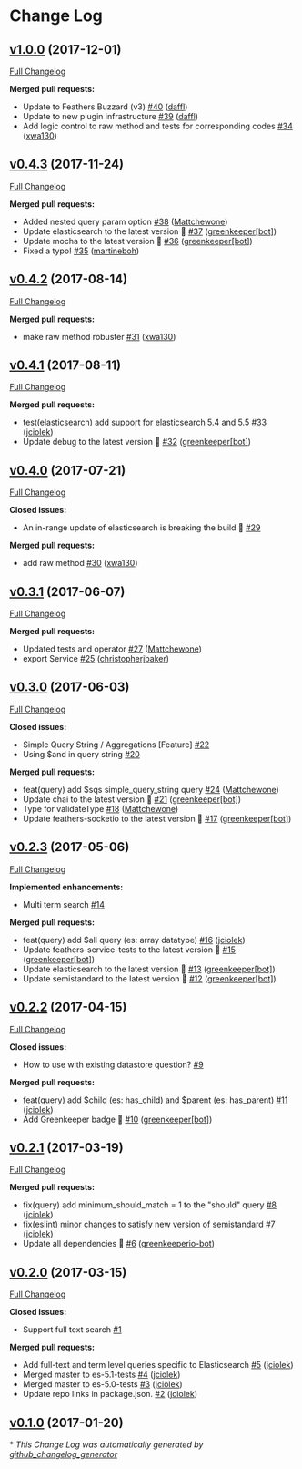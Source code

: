 # Change Log

## [v1.0.0](https://github.com/feathersjs-ecosystem/feathers-elasticsearch/tree/v1.0.0) (2017-12-01)
[Full Changelog](https://github.com/feathersjs-ecosystem/feathers-elasticsearch/compare/v0.4.3...v1.0.0)

**Merged pull requests:**

- Update to Feathers Buzzard \(v3\) [\#40](https://github.com/feathersjs-ecosystem/feathers-elasticsearch/pull/40) ([daffl](https://github.com/daffl))
- Update to new plugin infrastructure [\#39](https://github.com/feathersjs-ecosystem/feathers-elasticsearch/pull/39) ([daffl](https://github.com/daffl))
- Add logic control to raw method and tests for corresponding codes [\#34](https://github.com/feathersjs-ecosystem/feathers-elasticsearch/pull/34) ([xwa130](https://github.com/xwa130))

## [v0.4.3](https://github.com/feathersjs-ecosystem/feathers-elasticsearch/tree/v0.4.3) (2017-11-24)
[Full Changelog](https://github.com/feathersjs-ecosystem/feathers-elasticsearch/compare/v0.4.2...v0.4.3)

**Merged pull requests:**

- Added nested query param option [\#38](https://github.com/feathersjs-ecosystem/feathers-elasticsearch/pull/38) ([Mattchewone](https://github.com/Mattchewone))
- Update elasticsearch to the latest version 🚀 [\#37](https://github.com/feathersjs-ecosystem/feathers-elasticsearch/pull/37) ([greenkeeper[bot]](https://github.com/apps/greenkeeper))
- Update mocha to the latest version 🚀 [\#36](https://github.com/feathersjs-ecosystem/feathers-elasticsearch/pull/36) ([greenkeeper[bot]](https://github.com/apps/greenkeeper))
- Fixed a typo! [\#35](https://github.com/feathersjs-ecosystem/feathers-elasticsearch/pull/35) ([martineboh](https://github.com/martineboh))

## [v0.4.2](https://github.com/feathersjs-ecosystem/feathers-elasticsearch/tree/v0.4.2) (2017-08-14)
[Full Changelog](https://github.com/feathersjs-ecosystem/feathers-elasticsearch/compare/v0.4.1...v0.4.2)

**Merged pull requests:**

- make raw method robuster [\#31](https://github.com/feathersjs-ecosystem/feathers-elasticsearch/pull/31) ([xwa130](https://github.com/xwa130))

## [v0.4.1](https://github.com/feathersjs-ecosystem/feathers-elasticsearch/tree/v0.4.1) (2017-08-11)
[Full Changelog](https://github.com/feathersjs-ecosystem/feathers-elasticsearch/compare/v0.4.0...v0.4.1)

**Merged pull requests:**

- test\(elasticsearch\) add support for elasticsearch 5.4 and 5.5 [\#33](https://github.com/feathersjs-ecosystem/feathers-elasticsearch/pull/33) ([jciolek](https://github.com/jciolek))
- Update debug to the latest version 🚀 [\#32](https://github.com/feathersjs-ecosystem/feathers-elasticsearch/pull/32) ([greenkeeper[bot]](https://github.com/apps/greenkeeper))

## [v0.4.0](https://github.com/feathersjs-ecosystem/feathers-elasticsearch/tree/v0.4.0) (2017-07-21)
[Full Changelog](https://github.com/feathersjs-ecosystem/feathers-elasticsearch/compare/v0.3.1...v0.4.0)

**Closed issues:**

- An in-range update of elasticsearch is breaking the build 🚨 [\#29](https://github.com/feathersjs-ecosystem/feathers-elasticsearch/issues/29)

**Merged pull requests:**

- add raw method [\#30](https://github.com/feathersjs-ecosystem/feathers-elasticsearch/pull/30) ([xwa130](https://github.com/xwa130))

## [v0.3.1](https://github.com/feathersjs-ecosystem/feathers-elasticsearch/tree/v0.3.1) (2017-06-07)
[Full Changelog](https://github.com/feathersjs-ecosystem/feathers-elasticsearch/compare/v0.3.0...v0.3.1)

**Merged pull requests:**

- Updated tests and operator [\#27](https://github.com/feathersjs-ecosystem/feathers-elasticsearch/pull/27) ([Mattchewone](https://github.com/Mattchewone))
- export Service [\#25](https://github.com/feathersjs-ecosystem/feathers-elasticsearch/pull/25) ([christopherjbaker](https://github.com/christopherjbaker))

## [v0.3.0](https://github.com/feathersjs-ecosystem/feathers-elasticsearch/tree/v0.3.0) (2017-06-03)
[Full Changelog](https://github.com/feathersjs-ecosystem/feathers-elasticsearch/compare/v0.2.3...v0.3.0)

**Closed issues:**

- Simple Query String / Aggregations \[Feature\] [\#22](https://github.com/feathersjs-ecosystem/feathers-elasticsearch/issues/22)
- Using $and in query string [\#20](https://github.com/feathersjs-ecosystem/feathers-elasticsearch/issues/20)

**Merged pull requests:**

- feat\(query\) add $sqs simple\_query\_string query [\#24](https://github.com/feathersjs-ecosystem/feathers-elasticsearch/pull/24) ([Mattchewone](https://github.com/Mattchewone))
- Update chai to the latest version 🚀 [\#21](https://github.com/feathersjs-ecosystem/feathers-elasticsearch/pull/21) ([greenkeeper[bot]](https://github.com/apps/greenkeeper))
- Type for validateType [\#18](https://github.com/feathersjs-ecosystem/feathers-elasticsearch/pull/18) ([Mattchewone](https://github.com/Mattchewone))
- Update feathers-socketio to the latest version 🚀 [\#17](https://github.com/feathersjs-ecosystem/feathers-elasticsearch/pull/17) ([greenkeeper[bot]](https://github.com/apps/greenkeeper))

## [v0.2.3](https://github.com/feathersjs-ecosystem/feathers-elasticsearch/tree/v0.2.3) (2017-05-06)
[Full Changelog](https://github.com/feathersjs-ecosystem/feathers-elasticsearch/compare/v0.2.2...v0.2.3)

**Implemented enhancements:**

- Multi term search [\#14](https://github.com/feathersjs-ecosystem/feathers-elasticsearch/issues/14)

**Merged pull requests:**

- feat\(query\) add $all query \(es: array datatype\) [\#16](https://github.com/feathersjs-ecosystem/feathers-elasticsearch/pull/16) ([jciolek](https://github.com/jciolek))
- Update feathers-service-tests to the latest version 🚀 [\#15](https://github.com/feathersjs-ecosystem/feathers-elasticsearch/pull/15) ([greenkeeper[bot]](https://github.com/apps/greenkeeper))
- Update elasticsearch to the latest version 🚀 [\#13](https://github.com/feathersjs-ecosystem/feathers-elasticsearch/pull/13) ([greenkeeper[bot]](https://github.com/apps/greenkeeper))
- Update semistandard to the latest version 🚀 [\#12](https://github.com/feathersjs-ecosystem/feathers-elasticsearch/pull/12) ([greenkeeper[bot]](https://github.com/apps/greenkeeper))

## [v0.2.2](https://github.com/feathersjs-ecosystem/feathers-elasticsearch/tree/v0.2.2) (2017-04-15)
[Full Changelog](https://github.com/feathersjs-ecosystem/feathers-elasticsearch/compare/v0.2.1...v0.2.2)

**Closed issues:**

- How to use with existing datastore question? [\#9](https://github.com/feathersjs-ecosystem/feathers-elasticsearch/issues/9)

**Merged pull requests:**

- feat\(query\) add $child \(es: has\_child\) and $parent \(es: has\_parent\) [\#11](https://github.com/feathersjs-ecosystem/feathers-elasticsearch/pull/11) ([jciolek](https://github.com/jciolek))
- Add Greenkeeper badge 🌴 [\#10](https://github.com/feathersjs-ecosystem/feathers-elasticsearch/pull/10) ([greenkeeper[bot]](https://github.com/apps/greenkeeper))

## [v0.2.1](https://github.com/feathersjs-ecosystem/feathers-elasticsearch/tree/v0.2.1) (2017-03-19)
[Full Changelog](https://github.com/feathersjs-ecosystem/feathers-elasticsearch/compare/v0.2.0...v0.2.1)

**Merged pull requests:**

- fix\(query\) add minimum\_should\_match = 1 to the "should" query [\#8](https://github.com/feathersjs-ecosystem/feathers-elasticsearch/pull/8) ([jciolek](https://github.com/jciolek))
- fix\(eslint\) minor changes to satisfy new version of semistandard [\#7](https://github.com/feathersjs-ecosystem/feathers-elasticsearch/pull/7) ([jciolek](https://github.com/jciolek))
- Update all dependencies 🌴 [\#6](https://github.com/feathersjs-ecosystem/feathers-elasticsearch/pull/6) ([greenkeeperio-bot](https://github.com/greenkeeperio-bot))

## [v0.2.0](https://github.com/feathersjs-ecosystem/feathers-elasticsearch/tree/v0.2.0) (2017-03-15)
[Full Changelog](https://github.com/feathersjs-ecosystem/feathers-elasticsearch/compare/v0.1.0...v0.2.0)

**Closed issues:**

- Support full text search [\#1](https://github.com/feathersjs-ecosystem/feathers-elasticsearch/issues/1)

**Merged pull requests:**

- Add full-text and term level queries specific to Elasticsearch [\#5](https://github.com/feathersjs-ecosystem/feathers-elasticsearch/pull/5) ([jciolek](https://github.com/jciolek))
- Merged master to es-5.1-tests  [\#4](https://github.com/feathersjs-ecosystem/feathers-elasticsearch/pull/4) ([jciolek](https://github.com/jciolek))
- Merged master to es-5.0-tests [\#3](https://github.com/feathersjs-ecosystem/feathers-elasticsearch/pull/3) ([jciolek](https://github.com/jciolek))
- Update repo links in package.json. [\#2](https://github.com/feathersjs-ecosystem/feathers-elasticsearch/pull/2) ([jciolek](https://github.com/jciolek))

## [v0.1.0](https://github.com/feathersjs-ecosystem/feathers-elasticsearch/tree/v0.1.0) (2017-01-20)


\* *This Change Log was automatically generated by [github_changelog_generator](https://github.com/skywinder/Github-Changelog-Generator)*